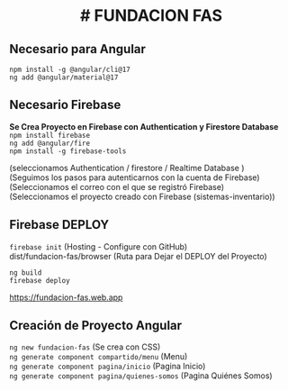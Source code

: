 <h1 align="center"> # FUNDACION FAS </h1>

## Necesario para Angular
`npm install -g @angular/cli@17`<br>
`ng add @angular/material@17`<br>


## Necesario Firebase
<b>Se Crea Proyecto en Firebase con Authentication y Firestore Database</b><br>
`npm install firebase`<br>
`ng add @angular/fire`<br>
`npm install -g firebase-tools`<br>

(seleccionamos Authentication / firestore / Realtime Database )<br>
(Seguimos los pasos para autenticarnos con la cuenta de Firebase)<br>
(Seleccionamos el correo con el que se registró Firebase)<br>
(Seleccionamos el proyecto creado con Firebase (sistemas-inventario))<br>


## Firebase DEPLOY
`firebase init` (Hosting - Configure con GitHub)<br>
dist/fundacion-fas/browser  (Ruta para Dejar el DEPLOY del Proyecto)<br>


`ng build` <br>
`firebase deploy`<br>

https://fundacion-fas.web.app


## Creación de Proyecto Angular

`ng new fundacion-fas` (Se crea con CSS)<br>
`ng generate component compartido/menu` (Menu)<br>
`ng generate component pagina/inicio` (Pagina Inicio)<br>
`ng generate component pagina/quienes-somos` (Pagina Quiénes Somos)<br>